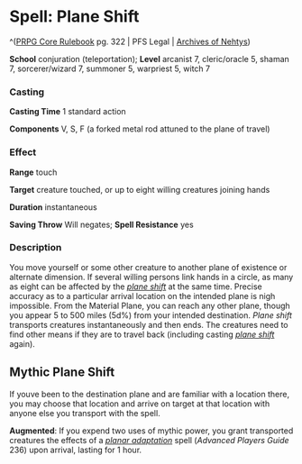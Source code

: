 # Spell: Plane Shift

^([PRPG Core Rulebook][ss-plane-shift] pg. 322 | PFS Legal | [Archives of Nehtys][sn-plane-shift])

**School** conjuration (teleportation); **Level** arcanist 7, cleric/oracle 5, shaman 7, sorcerer/wizard 7, summoner 5, warpriest 5, witch 7

### Casting

**Casting Time** 1 standard action  

**Components** V, S, F (a forked metal rod attuned to the plane of travel)

### Effect

**Range** touch  

**Target** creature touched, or up to eight willing creatures joining hands  

**Duration** instantaneous  

**Saving Throw** Will negates; **Spell Resistance** yes

### Description

You move yourself or some other creature to another plane of existence or alternate dimension. If several willing persons link hands in a circle, as many as eight can be affected by the _[plane shift]_ at the same time. Precise accuracy as to a particular arrival location on the intended plane is nigh impossible. From the Material Plane, you can reach any other plane, though you appear 5 to 500 miles (5d%) from your intended destination. _Plane shift_ transports creatures instantaneously and then ends. The creatures need to find other means if they are to travel back (including casting _[plane shift]_ again).

## Mythic Plane Shift

If youve been to the destination plane and are familiar with a location there, you may choose that location and arrive on target at that location with anyone else you transport with the spell.   

**Augmented**: If you expend two uses of mythic power, you grant transported creatures the effects of a _[planar adaptation]_ spell (_Advanced Players Guide_ 236) upon arrival, lasting for 1 hour.

[ss-plane-shift]: http://paizo.com/pathfinderRPG/v57
[sn-plane-shift]: http://www.archivesofnethys.com/SpellDisplay.aspx?ItemName=Plane%20Shift
[planar adaptation]: http://www.archivesofnethys.com/SpellDisplay.aspx?ItemName=planar%20adaptation
[plane shift]: http://www.archivesofnethys.com/SpellDisplay.aspx?ItemName=plane%20shift